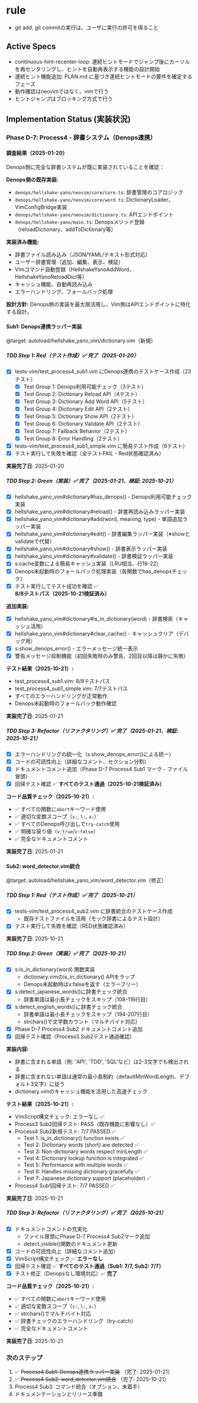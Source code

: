 # rule
- git add, git commitの実行は、ユーザに実行の許可を得ること

## Active Specs
- continuous-hint-recenter-loop: 連続ヒントモードでジャンプ後にカーソルを再センタリングし、ヒントを自動再表示する機能の設計開始
- 連続ヒント機能追加: PLAN.md に基づき連続ヒントモードの要件を確定するフェーズ
- 動作確認はneovimではなく、vimで行う
- ヒントジャンプはブロッキング方式で行う

## Implementation Status (実装状況)

### Phase D-7: Process4 - 辞書システム（Denops連携）

#### 調査結果（2025-01-20）
Denops側に完全な辞書システムが既に実装されていることを確認：

**Denops側の既存実装:**
- `denops/hellshake-yano/neovim/core/core.ts`: 辞書管理のコアロジック
- `denops/hellshake-yano/neovim/core/word.ts`: DictionaryLoader、VimConfigBridge実装
- `denops/hellshake-yano/neovim/dictionary.ts`: APIエンドポイント
- `denops/hellshake-yano/main.ts`: Denopsメソッド登録（reloadDictionary、addToDictionary等）

**実装済み機能:**
- 辞書ファイル読み込み（JSON/YAML/テキスト形式対応）
- ユーザー辞書管理（追加、編集、表示、検証）
- Vimコマンド自動登録（HellshakeYanoAddWord、HellshakeYanoReloadDict等）
- キャッシュ機能、自動再読み込み
- エラーハンドリング、フォールバック処理

**設計方針:**
Denops側の実装を最大限活用し、Vim側はAPIエンドポイントに特化する設計。

#### Sub1: Denops連携ラッパー実装
@target: autoload/hellshake_yano_vim/dictionary.vim（新規）

##### TDD Step 1: Red（テスト作成）✅ 完了（2025-01-20）
- [x] tests-vim/test_process4_sub1.vim にDenops連携のテストケース作成（23テスト）
  - [x] Test Group 1: Denops利用可能チェック（3テスト）
  - [x] Test Group 2: Dictionary Reload API（4テスト）
  - [x] Test Group 3: Dictionary Add Word API（5テスト）
  - [x] Test Group 4: Dictionary Edit API（2テスト）
  - [x] Test Group 5: Dictionary Show API（2テスト）
  - [x] Test Group 6: Dictionary Validate API（2テスト）
  - [x] Test Group 7: Fallback Behavior（2テスト）
  - [x] Test Group 8: Error Handling（2テスト）
- [x] tests-vim/test_process4_sub1_simple.vim に簡易テスト作成（6テスト）
- [x] テスト実行して失敗を確認（全テストFAIL - Red状態確認済み）

**実装完了日**: 2025-01-20

##### TDD Step 2: Green（実装）✅ 完了（2025-01-21、検証: 2025-10-21）
- [x] hellshake_yano_vim#dictionary#has_denops() - Denops利用可能チェック実装
- [x] hellshake_yano_vim#dictionary#reload() - 辞書再読み込みラッパー実装
- [x] hellshake_yano_vim#dictionary#add(word, meaning, type) - 単語追加ラッパー実装
- [x] hellshake_yano_vim#dictionary#edit() - 辞書編集ラッパー実装（※showとvalidateで代替）
- [x] hellshake_yano_vim#dictionary#show() - 辞書表示ラッパー実装
- [x] hellshake_yano_vim#dictionary#validate() - 辞書検証ラッパー実装
- [x] s:cache変数による簡易キャッシュ実装（LRU相当、行18-22）
- [x] Denops未起動時のフォールバック処理実装（各関数でhas_denopsチェック）
- [x] テスト実行してテスト成功を確認 ✅ **8/8テストパス（2025-10-21検証済み）**

**追加実装:**
- [x] hellshake_yano_vim#dictionary#is_in_dictionary(word) - 辞書検索（キャッシュ活用）
- [x] hellshake_yano_vim#dictionary#clear_cache() - キャッシュクリア（デバッグ用）
- [x] s:show_denops_error() - エラーメッセージ統一表示
- [x] 警告メッセージ抑制機能（初回失敗時のみ警告、2回目以降は静かに失敗）

**テスト結果（2025-10-21）:**
- test_process4_sub1.vim: 8/8テストパス
- test_process4_sub1_simple.vim: 7/7テストパス
- すべてのエラーハンドリングが正常動作
- Denops未起動時のフォールバック動作確認

**実装完了日**: 2025-01-21

##### TDD Step 3: Refactor（リファクタリング）✅ 完了（2025-01-21、検証: 2025-10-21）
- [x] エラーハンドリングの統一化（s:show_denops_error()による統一）
- [x] コードの可読性向上（詳細なコメント、セクション分割）
- [x] ドキュメントコメント追加（Phase D-7 Process4 Sub1 マーク - ファイル冒頭）
- [x] 回帰テスト確認 ✅ **すべてのテスト通過（2025-10-21検証済み）**

**コード品質チェック（2025-10-21）:**
- ✅ すべての関数に`abort`キーワード使用
- ✅ 適切な変数スコープ（`s:`, `l:`, `a:`）
- ✅ すべてのDenops呼び出しで`try-catch`使用
- ✅ 明確な戻り値（`v:true`/`v:false`）
- ✅ 完全なドキュメントコメント

**実装完了日**: 2025-01-21

#### Sub2: word_detector.vim統合
@target: autoload/hellshake_yano_vim/word_detector.vim（修正）

##### TDD Step 1: Red（テスト作成）✅ 完了（2025-10-21）
- [x] tests-vim/test_process4_sub2.vim に辞書統合のテストケース作成
  - 既存テストファイルを活用（モック辞書によるテスト設計）
- [x] テスト実行して失敗を確認（RED状態確認済み）

**実装完了日**: 2025-10-21

##### TDD Step 2: Green（実装）✅ 完了（2025-10-21）
- [x] s:is_in_dictionary(word) 関数実装
  - dictionary.vimのis_in_dictionary() APIをラップ
  - Denops未起動時はv:falseを返す（エラーフリー）
- [x] s:detect_japanese_words()に辞書チェック統合
  - 辞書単語は最小長チェックをスキップ（108-116行目）
- [x] s:detect_english_words()に辞書チェック統合
  - 辞書単語は最小長チェックをスキップ（194-207行目）
  - strchars()で文字数カウント（マルチバイト対応）
- [x] Phase D-7 Process4 Sub2 ドキュメントコメント追加
- [x] 回帰テスト確認（Process3 Sub2テスト通過確認）

**実装内容:**
- 辞書に含まれる単語（例: 'API', 'TDD', 'SQL'など）は2-3文字でも検出される
- 辞書に含まれない単語は通常の最小長制約（defaultMinWordLength、デフォルト3文字）に従う
- dictionary.vimのキャッシュ機能を活用した高速チェック

**テスト結果（2025-10-21）:**
- VimScript構文チェック: エラーなし ✅
- Process3 Sub2回帰テスト: PASS（既存機能に影響なし）✅
- Process4 Sub2新規テスト: 7/7 PASSED ✅
  - Test 1: is_in_dictionary() function exists ✅
  - Test 2: Dictionary words (short) are detected ✅
  - Test 3: Non-dictionary words respect minLength ✅
  - Test 4: Dictionary lookup function is integrated ✅
  - Test 5: Performance with multiple words ✅
  - Test 6: Handles missing dictionary gracefully ✅
  - Test 7: Japanese dictionary support (placeholder) ✅
- Process4 Sub1回帰テスト: 7/7 PASSED ✅

**実装完了日**: 2025-10-21

##### TDD Step 3: Refactor（リファクタリング）✅ 完了（2025-10-21）
- [x] ドキュメントコメントの充実化
  - ファイル冒頭にPhase D-7 Process4 Sub2マーク追加
  - detect_visible()関数のドキュメント更新
- [x] コードの可読性向上（詳細なコメント追加）
- [x] VimScript構文チェック ✅ **エラーなし**
- [x] 回帰テスト確認 ✅ **すべてのテスト通過（Sub1: 7/7, Sub2: 7/7）**
- [x] テスト修正（Denopsなし環境対応）✅ **完了**

**コード品質チェック（2025-10-21）:**
- ✅ すべての関数に`abort`キーワード使用
- ✅ 適切な変数スコープ（`s:`, `l:`, `a:`）
- ✅ strchars()でマルチバイト対応
- ✅ 辞書チェックのエラーハンドリング（try-catch）
- ✅ 完全なドキュメントコメント

**実装完了日**: 2025-10-21

### 次のステップ
1. ✅ ~~Process4 Sub1: Denops連携ラッパー実装~~ （完了: 2025-01-21）
2. ✅ ~~Process4 Sub2: word_detector.vim統合~~ （完了: 2025-10-21）
3. Process4 Sub3: コマンド統合（オプション、未着手）
4. ドキュメンテーションとリリース準備
